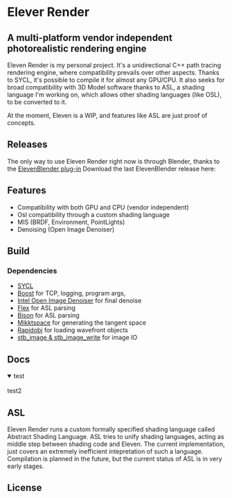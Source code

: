 # Elever Render
## A multi-platform vendor independent photorealistic rendering engine

Eleven Render is my personal project. It's a unidirectional C++ path tracing rendering engine, where compatibility prevails over other aspects. Thanks to SYCL, it's possible to compile it for almost any GPU/CPU.
It also seeks for broad compatibility with 3D Model software thanks to ASL, a shading language I'm working on, which allows other shading languages (like OSL), to be converted to it.

At the moment, Eleven is a WIP, and features like ASL are just proof of concepts. 


## Releases
The only way to use Eleven Render right now is through Blender, thanks to the [ElevenBlender plug-in](https://github.com/101001000/ElevenBlender) 
Download the last ElevenBlender release here:


## Features

- Compatibility with both GPU and CPU (vendor independent)
- Osl compatibility through a custom shading language
- MIS (BRDF, Environment, PointLights)
- Denoising (Open Image Denoiser) 

## Build
### Dependencies
- [SYCL]() 
- [Boost](https://github.com/boostorg/boost) for TCP, logging, program args, 
- [Intel Open Image Denoiser](https://github.com/OpenImageDenoise/oidn) for final denoise
- [Flex](https://github.com/westes/flex) for ASL parsing
- [Bison](https://github.com/akimd/bison) for ASL parsing
- [Mikktspace](https://github.com/mmikk/MikkTSpace) for generating the tangent space
- [Rapidobj](https://github.com/guybrush77/rapidobj) for loading wavefront objects
- [stb_image & stb_image_write](https://github.com/nothings/stb) for image IO

## Docs

<details open>
<summary>test</summary>
<br>
test2
</details>


## ASL
Eleven Render runs a custom formally specified shading language called Abstract Shading Language. ASL tries to unify shading languages, acting as middle step between shading code and Eleven. The current implementation, just covers an extremely inefficient intepretation of such a language. Compilation is planned in the future, but the current status of ASL is in very early stages.

## License
